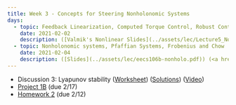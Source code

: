 ```yaml
---
title: Week 3 - Concepts for Steering Nonholonomic Systems
days:
  - topic: Feedback Linearization, Computed Torque Control, Robust Control
    date: 2021-02-02
    description: ([Valmik's Nonlinear Slides](../assets/lec/Lecture5_NonlinearControl.pdf)) ([UPenn Nonlinear Slides](../assets/lec/09_nonlinear_control.pdf)) ([MLS Manipulator Control Slides](../assets/lec/Rev-Manipulator-Control-July-2012.pdf)) (<a href="https://youtu.be/v1UBNF-sNPM">Video</a>) ([Scribe Notes](../assets/scribe/scribe_lec5.pdf)) <br /> Reading - MLS Chapter 5
  - topic: Nonholonomic systems, Pfaffian Systems, Frobenius and Chow
    date: 2021-02-04
    description: ([Slides](../assets/lec/eecs106b-nonholo.pdf)) (<a href="https://youtu.be/MMKO7Xw_R1c">Video</a>) (Scribe Notes) <br /> Reading - MLS Chapter 7
---
```


- Discussion 3: Lyapunov stability ([Worksheet](../assets/discussions/106B_Dis_3_Worksheet_Sp21.pdf)) ([Solutions](../assets/discussions/106B_Dis_3_Solutions.pdf)) (<a href="https://youtu.be/R8YdbDE58IM">Video</a>)
- [Project 1B](../assets/projects/EECS_106B_Proj_1B.pdf) (due 2/17)
- [Homework 2](../assets/hw/hw2.zip) (due 2/12)
